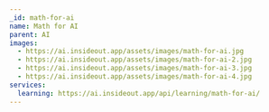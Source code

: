 ```yaml
---
_id: math-for-ai
name: Math for AI
parent: AI
images:
  - https://ai.insideout.app/assets/images/math-for-ai.jpg
  - https://ai.insideout.app/assets/images/math-for-ai-2.jpg
  - https://ai.insideout.app/assets/images/math-for-ai-3.jpg
  - https://ai.insideout.app/assets/images/math-for-ai-4.jpg
services:
  learning: https://ai.insideout.app/api/learning/math-for-ai/
---
```

